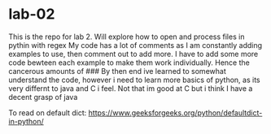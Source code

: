 # lab-02
This is the repo for lab 2. Will explore how to open and process files in pythin with regex
My code has a lot of comments as I am constantly adding examples to use, then comment out to add more.
I have to add some more code bewteen each example to make them work individually.
Hence the cancerous amounts of ###
By then end ive learned to somewhat understand the code, however i need to learn more basics of python, as its very differnt to java and C i feel.
Not that im good at C but i think I have a decent grasp of java

To read on default dict: https://www.geeksforgeeks.org/python/defaultdict-in-python/
